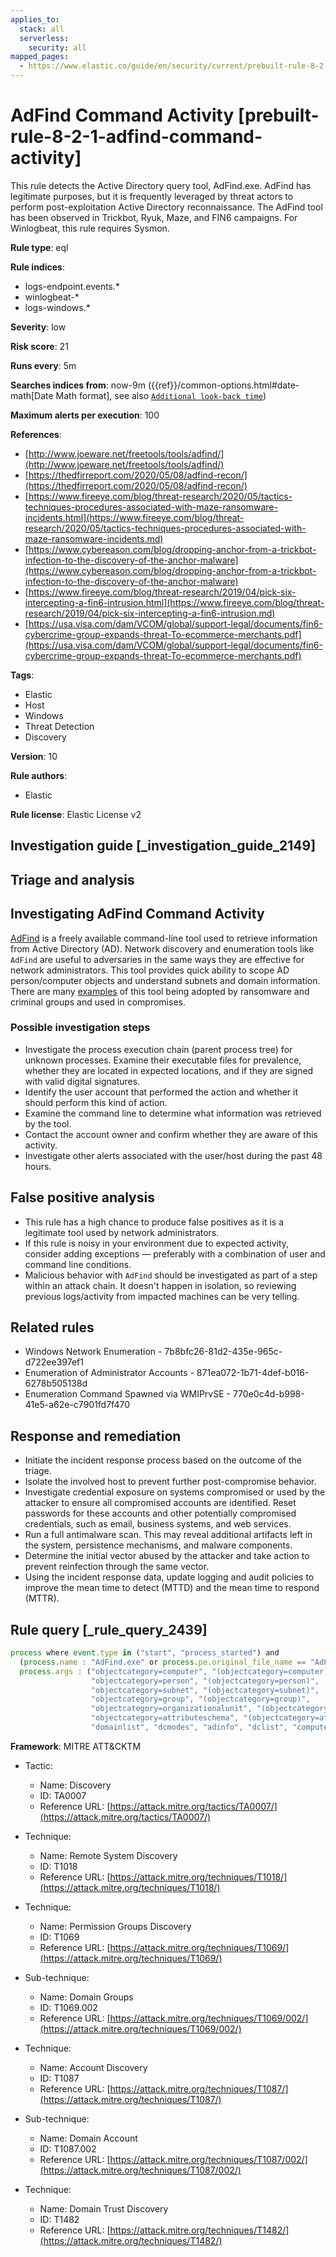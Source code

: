 ```yaml
---
applies_to:
  stack: all
  serverless:
    security: all
mapped_pages:
  - https://www.elastic.co/guide/en/security/current/prebuilt-rule-8-2-1-adfind-command-activity.html
---
```


# AdFind Command Activity [prebuilt-rule-8-2-1-adfind-command-activity]

This rule detects the Active Directory query tool, AdFind.exe. AdFind has legitimate purposes, but it is frequently leveraged by threat actors to perform post-exploitation Active Directory reconnaissance. The AdFind tool has been observed in Trickbot, Ryuk, Maze, and FIN6 campaigns. For Winlogbeat, this rule requires Sysmon.

**Rule type**: eql

**Rule indices**:

* logs-endpoint.events.*
* winlogbeat-*
* logs-windows.*

**Severity**: low

**Risk score**: 21

**Runs every**: 5m

**Searches indices from**: now-9m ({{ref}}/common-options.html#date-math[Date Math format], see also [`Additional look-back time`](docs-content://solutions/security/detect-and-alert/create-detection-rule.md#rule-schedule))

**Maximum alerts per execution**: 100

**References**:

* [http://www.joeware.net/freetools/tools/adfind/](http://www.joeware.net/freetools/tools/adfind/)
* [https://thedfirreport.com/2020/05/08/adfind-recon/](https://thedfirreport.com/2020/05/08/adfind-recon/)
* [https://www.fireeye.com/blog/threat-research/2020/05/tactics-techniques-procedures-associated-with-maze-ransomware-incidents.html](https://www.fireeye.com/blog/threat-research/2020/05/tactics-techniques-procedures-associated-with-maze-ransomware-incidents.md)
* [https://www.cybereason.com/blog/dropping-anchor-from-a-trickbot-infection-to-the-discovery-of-the-anchor-malware](https://www.cybereason.com/blog/dropping-anchor-from-a-trickbot-infection-to-the-discovery-of-the-anchor-malware)
* [https://www.fireeye.com/blog/threat-research/2019/04/pick-six-intercepting-a-fin6-intrusion.html](https://www.fireeye.com/blog/threat-research/2019/04/pick-six-intercepting-a-fin6-intrusion.md)
* [https://usa.visa.com/dam/VCOM/global/support-legal/documents/fin6-cybercrime-group-expands-threat-To-ecommerce-merchants.pdf](https://usa.visa.com/dam/VCOM/global/support-legal/documents/fin6-cybercrime-group-expands-threat-To-ecommerce-merchants.pdf)

**Tags**:

* Elastic
* Host
* Windows
* Threat Detection
* Discovery

**Version**: 10

**Rule authors**:

* Elastic

**Rule license**: Elastic License v2

## Investigation guide [_investigation_guide_2149]

## Triage and analysis

## Investigating AdFind Command Activity

[AdFind](http://www.joeware.net/freetools/tools/adfind/) is a freely available command-line tool used to retrieve information
from Active Directory (AD). Network discovery and enumeration tools like `AdFind` are useful to adversaries in the same
ways they are effective for network administrators. This tool provides quick ability to scope AD person/computer objects
and understand subnets and domain information. There are many [examples](https://thedfirreport.com/category/adfind/) of
this tool being adopted by ransomware and criminal groups and used in compromises.

### Possible investigation steps

- Investigate the process execution chain (parent process tree) for unknown processes. Examine their executable files
for prevalence, whether they are located in expected locations, and if they are signed with valid digital signatures.
- Identify the user account that performed the action and whether it should perform this kind of action.
- Examine the command line to determine what information was retrieved by the tool.
- Contact the account owner and confirm whether they are aware of this activity.
- Investigate other alerts associated with the user/host during the past 48 hours.

## False positive analysis

- This rule has a high chance to produce false positives as it is a legitimate tool used by network administrators.
- If this rule is noisy in your environment due to expected activity, consider adding exceptions — preferably with a combination
of user and command line conditions.
- Malicious behavior with `AdFind` should be investigated as part of a step within an attack chain. It doesn't happen in
isolation, so reviewing previous logs/activity from impacted machines can be very telling.

## Related rules

- Windows Network Enumeration - 7b8bfc26-81d2-435e-965c-d722ee397ef1
- Enumeration of Administrator Accounts - 871ea072-1b71-4def-b016-6278b505138d
- Enumeration Command Spawned via WMIPrvSE - 770e0c4d-b998-41e5-a62e-c7901fd7f470

## Response and remediation

- Initiate the incident response process based on the outcome of the triage.
- Isolate the involved host to prevent further post-compromise behavior.
- Investigate credential exposure on systems compromised or used by the attacker to ensure all compromised accounts are
identified. Reset passwords for these accounts and other potentially compromised credentials, such as email, business
systems, and web services.
- Run a full antimalware scan. This may reveal additional artifacts left in the system, persistence mechanisms, and
malware components.
- Determine the initial vector abused by the attacker and take action to prevent reinfection through the same vector.
- Using the incident response data, update logging and audit policies to improve the mean time to detect (MTTD) and the
mean time to respond (MTTR).

## Rule query [_rule_query_2439]

```js
process where event.type in ("start", "process_started") and
  (process.name : "AdFind.exe" or process.pe.original_file_name == "AdFind.exe") and
  process.args : ("objectcategory=computer", "(objectcategory=computer)",
                  "objectcategory=person", "(objectcategory=person)",
                  "objectcategory=subnet", "(objectcategory=subnet)",
                  "objectcategory=group", "(objectcategory=group)",
                  "objectcategory=organizationalunit", "(objectcategory=organizationalunit)",
                  "objectcategory=attributeschema", "(objectcategory=attributeschema)",
                  "domainlist", "dcmodes", "adinfo", "dclist", "computers_pwnotreqd", "trustdmp")
```

**Framework**: MITRE ATT&CKTM

* Tactic:

    * Name: Discovery
    * ID: TA0007
    * Reference URL: [https://attack.mitre.org/tactics/TA0007/](https://attack.mitre.org/tactics/TA0007/)

* Technique:

    * Name: Remote System Discovery
    * ID: T1018
    * Reference URL: [https://attack.mitre.org/techniques/T1018/](https://attack.mitre.org/techniques/T1018/)

* Technique:

    * Name: Permission Groups Discovery
    * ID: T1069
    * Reference URL: [https://attack.mitre.org/techniques/T1069/](https://attack.mitre.org/techniques/T1069/)

* Sub-technique:

    * Name: Domain Groups
    * ID: T1069.002
    * Reference URL: [https://attack.mitre.org/techniques/T1069/002/](https://attack.mitre.org/techniques/T1069/002/)

* Technique:

    * Name: Account Discovery
    * ID: T1087
    * Reference URL: [https://attack.mitre.org/techniques/T1087/](https://attack.mitre.org/techniques/T1087/)

* Sub-technique:

    * Name: Domain Account
    * ID: T1087.002
    * Reference URL: [https://attack.mitre.org/techniques/T1087/002/](https://attack.mitre.org/techniques/T1087/002/)

* Technique:

    * Name: Domain Trust Discovery
    * ID: T1482
    * Reference URL: [https://attack.mitre.org/techniques/T1482/](https://attack.mitre.org/techniques/T1482/)



